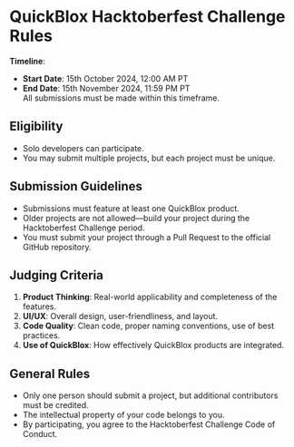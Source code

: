 # QuickBlox Hacktoberfest Challenge Rules

**Timeline**:  
- **Start Date**: 15th October 2024, 12:00 AM PT  
- **End Date**: 15th November 2024, 11:59 PM PT  
All submissions must be made within this timeframe.

## Eligibility  
- Solo developers can participate.  
- You may submit multiple projects, but each project must be unique.

## Submission Guidelines  
- Submissions must feature at least one QuickBlox product.  
- Older projects are not allowed—build your project during the Hacktoberfest Challenge period.  
- You must submit your project through a Pull Request to the official GitHub repository.

## Judging Criteria  
1. **Product Thinking**: Real-world applicability and completeness of the features.
2. **UI/UX**: Overall design, user-friendliness, and layout.
3. **Code Quality**: Clean code, proper naming conventions, use of best practices.
4. **Use of QuickBlox**: How effectively QuickBlox products are integrated.

## General Rules  
- Only one person should submit a project, but additional contributors must be credited.
- The intellectual property of your code belongs to you.
- By participating, you agree to the Hacktoberfest Challenge Code of Conduct.
